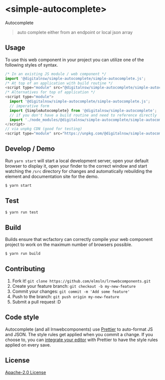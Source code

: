 # &lt;simple-autocomplete&gt;

Autocomplete
> auto complete either from an endpoint or local json array

## Usage
To use this web component in your project you can utilize one of the following styles of syntax.

```js
/* In an existing JS module / web component */
import '@digitalnsw/simple-autocomplete/simple-autocomplete.js';
/* At top of an application with build routine */
<script type="module" src="@digitalnsw/simple-autocomplete/simple-autocomplete.js"></script>
/* Alternatives for top of application */
<script type="module">
  import '@digitalnsw/simple-autocomplete/simple-autocomplete.js';
  // imperative form
  import {SimpleAutocomplete} from '@digitalnsw/simple-autocomplete';
  // if you don't have a build routine and need to reference directly
  import './node_modules/@digitalnsw/simple-autocomplete/simple-autocomplete.js';
</script>
// via unpkg CDN (good for testing)
<script type="module" src="https://unpkg.com/@digitalnsw/simple-autocomplete/simple-autocomplete.js"></script>
```

## Develop / Demo
Run `yarn start` will start a local development server, open your default browser to display it, open your finder to the correct window and start watching the `/src` directory for changes and automatically rebuilding the element and documentation site for the demo.
```bash
$ yarn start
```

## Test

```bash
$ yarn run test
```

## Build
Builds ensure that wcfactory can correctly compile your web component project to
work on the maximum number of browsers possible.
```bash
$ yarn run build
```

## Contributing

1. Fork it! `git clone https://github.com/elmsln/lrnwebcomponents.git`
2. Create your feature branch: `git checkout -b my-new-feature`
3. Commit your changes: `git commit -m 'Add some feature'`
4. Push to the branch: `git push origin my-new-feature`
5. Submit a pull request :D

## Code style

Autocomplete (and all lrnwebcomponents) use [Prettier][prettier] to auto-format JS and JSON.  The style rules get applied when you commit a change.  If you choose to, you can [integrate your editor][prettier-ed] with Prettier to have the style rules applied on every save.

[prettier]: https://github.com/prettier/prettier/
[prettier-ed]: https://github.com/prettier/prettier/#editor-integration
[polyserve]: https://github.com/Polymer/polyserve
[web-component-tester]: https://github.com/Polymer/web-component-tester

## License
[Apache-2.0 License](http://opensource.org/licenses/Apache-2.0)
